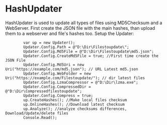 # HashUpdater
HashUpdater is used to update all types of files using MD5Checksum and a WebServer.
First create the JSON file with the main hashes, than upload them to a webserver and file's hashes too.
Setup the Updater:
            
            var up = new Updater();
            Updater.Config.Path = @"D:\Dir\Filestoupdate\"; 
            Updater.Config.Md5File = @"D:\Dir\Filestoupdate\md5.json"; 
            Updater.Config.CreateMd5File = true; //First time create the JSON File
            Updater.Config.Md5Uri = new Uri("https://example.com/md5.json"); // URL Latest md5.json
            Updater.Config.WebFolder = new Uri("https://example.com/Filestoupdate/"); // dir latest files
			Updater.Config.LzmaCompressor = @"D:\Dir\lzma.exe";
            Updater.Config.CompressedDir = @"D:\Dir\Compressedfilestoupdate";
            Updater.Config.Compress = true;
            up.CreateHashes(); //Make local files checksum
            up.OnlineHashes(); //Download latest checksum
            up.Analyze(); //analyze checksums differences, Download/Update/delete files
            Console.Read();
            